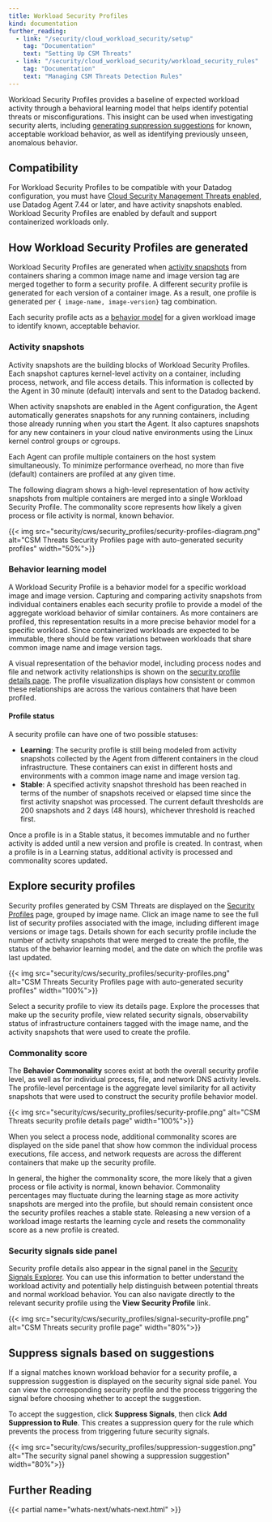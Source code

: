 ```yaml
---
title: Workload Security Profiles
kind: documentation
further_reading:
  - link: "/security/cloud_workload_security/setup"
    tag: "Documentation"
    text: "Setting Up CSM Threats"
  - link: "/security/cloud_workload_security/workload_security_rules"
    tag: "Documentation"
    text: "Managing CSM Threats Detection Rules"
---
```


Workload Security Profiles provides a baseline of expected workload activity through a behavioral learning model that helps identify potential threats or misconfigurations. This insight can be used when investigating security alerts, including [generating suppression suggestions](#suppress-signals-based-on-suggestions) for known, acceptable workload behavior, as well as identifying previously unseen, anomalous behavior.

## Compatibility

For Workload Security Profiles to be compatible with your Datadog configuration, you must have [Cloud Security Management Threats enabled][1], use Datadog Agent 7.44 or later, and have activity snapshots enabled. Workload Security Profiles are enabled by default and support containerized workloads only.

## How Workload Security Profiles are generated

Workload Security Profiles are generated when [activity snapshots](#activity-snapshots) from containers sharing a common image name and image version tag are merged together to form a security profile. A different security profile is generated for each version of a container image. As a result, one profile is generated per `{ image-name, image-version}` tag combination.

Each security profile acts as a [behavior model](#behavior-learning-model) for a given workload image to identify known, acceptable behavior.

### Activity snapshots

Activity snapshots are the building blocks of Workload Security Profiles. Each snapshot captures kernel-level activity on a container, including process, network, and file access details. This information is collected by the Agent in 30 minute (default) intervals and sent to the Datadog backend.

When activity snapshots are enabled in the Agent configuration, the Agent automatically generates snapshots for any running containers, including those already running when you start the Agent. It also captures snapshots for any new containers in your cloud native environments using the Linux kernel control groups or cgroups.

Each Agent can profile multiple containers on the host system simultaneously. To minimize performance overhead, no more than five (default) containers are profiled at any given time.

The following diagram shows a high-level representation of how activity snapshots from multiple containers are merged into a single Workload Security Profile. The commonality score represents how likely a given process or file activity is normal, known behavior.

{{< img src="security/cws/security_profiles/security-profiles-diagram.png" alt="CSM Threats Security Profiles page with auto-generated security profiles" width="50%">}}

### Behavior learning model

A Workload Security Profile is a behavior model for a specific workload image and image version. Capturing and comparing activity snapshots from individual containers enables each security profile to provide a model of the aggregate workload behavior of similar containers. As more containers are profiled, this representation results in a more precise behavior model for a specific workload. Since containerized workloads are expected to be immutable, there should be few variations between workloads that share common image name and image version tags.

A visual representation of the behavior model, including process nodes and file and network activity relationships is shown on the [security profile details page](#explore-security-profiles). The profile visualization displays how consistent or common these relationships are across the various containers that have been profiled.

#### Profile status

A security profile can have one of two possible statuses:

- **Learning**: The security profile is still being modeled from activity snapshots collected by the Agent from different containers in the cloud infrastructure. These containers can exist in different hosts and environments with a common image name and image version tag.
- **Stable**: A specified activity snapshot threshold has been reached in terms of the number of snapshots received or elapsed time since the first activity snapshot was processed. The current default thresholds are 200 snapshots and 2 days (48 hours), whichever threshold is reached first.

Once a profile is in a Stable status, it becomes immutable and no further activity is added until a new version and profile is created. In contrast, when a profile is in a Learning status, additional activity is processed and commonality scores updated.

## Explore security profiles

Security profiles generated by CSM Threats are displayed on the [Security Profiles][2] page, grouped by image name. Click an image name to see the full list of security profiles associated with the image, including different image versions or image tags. Details shown for each security profile include the number of activity snapshots that were merged to create the profile, the status of the behavior learning model, and the date on which the profile was last updated.

{{< img src="security/cws/security_profiles/security-profiles.png" alt="CSM Threats Security Profiles page with auto-generated security profiles" width="100%">}}

Select a security profile to view its details page. Explore the processes that make up the security profile, view related security signals, observability status of infrastructure containers tagged with the image name, and the activity snapshots that were used to create the profile.

### Commonality score

The **Behavior Commonality** scores exist at both the overall security profile level, as well as for individual process, file, and network DNS activity levels. The profile-level percentage is the aggregate level similarity for all activity snapshots that were used to construct the security profile behavior model.

{{< img src="security/cws/security_profiles/security-profile.png" alt="CSM Threats security profile details page" width="100%">}}

When you select a process node, additional commonality scores are displayed on the side panel that show how common the individual process executions, file access, and network requests are across the different containers that make up the security profile.

In general, the higher the commonality score, the more likely that a given process or file activity is normal, known behavior. Commonality percentages may fluctuate during the learning stage as more activity snapshots are merged into the profile, but should remain consistent once the security profiles reaches a stable state. Releasing a new version of a workload image restarts the learning cycle and resets the commonality score as a new profile is created.

### Security signals side panel

Security profile details also appear in the signal panel in the [Security Signals Explorer][3]. You can use this information to better understand the workload activity and potentially help distinguish between potential threats and normal workload behavior. You can also navigate directly to the relevant security profile using the **View Security Profile** link. 

{{< img src="security/cws/security_profiles/signal-security-profile.png" alt="CSM Threats security profile page" width="80%">}}

## Suppress signals based on suggestions

If a signal matches known workload behavior for a security profile, a suppression suggestion is displayed on the security signal side panel. You can view the corresponding security profile and the process triggering the signal before choosing whether to accept the suggestion.

To accept the suggestion, click **Suppress Signals**, then click **Add Suppression to Rule**. This creates a suppression query for the rule which prevents the process from triggering future security signals.

{{< img src="security/cws/security_profiles/suppression-suggestion.png" alt="The security signal panel showing a suppression suggestion" width="80%">}}

## Further Reading

{{< partial name="whats-next/whats-next.html" >}}

[1]: /security/cloud_workload_security/setup
[2]: https://app.datadoghq.com/security/workload/profiles
[3]: /security/explorer
[4]: /security/cloud_workload_security/setup